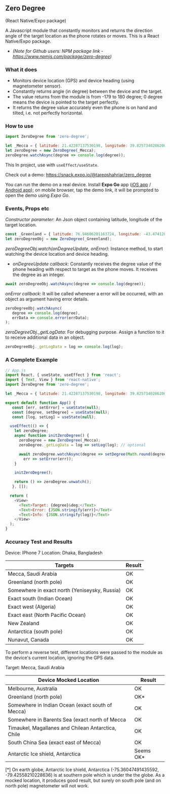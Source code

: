 ## Zero Degree
(React Native/Expo package)

A Javascript module that constantly monitors and returns the direction angle of the target location as the phone rotates or moves. This is a React Native/Expo package.


- *(Note for Github users: NPM package link - https://www.npmjs.com/package/zero-degree)*

### What it does
- Monitors device location (GPS) and device heading (using magnetometer sensor).
- Constantly returns angle (in degree) between the device and the target.
- The value returns from the module is from -179 to 180 degree; 0 degree means the device is pointed to the target perfectly.
- It returns the degree value accurately even the phone is on hand and tilted, i.e. not perfectly horizontal.

### How to use
```js
import ZeroDegree from 'zero-degree';

let _Mecca = { latitude: 21.42287137530198, longitude: 39.82573402862004 };
let zeroDegree = new ZeroDegree(_Mecca);
zeroDegree.watchAsync(degree => console.log(degree));
```

This In project, use with `useEffect/useState`.

Check out a demo: https://snack.expo.io/@tareqshahriar/zero_degree

You can run the demo on a real device. Install **Expo Go** app (<a href="https://apps.apple.com/us/app/expo-go/id982107779">iOS app</a> / <a href="https://play.google.com/store/apps/details?id=host.exp.exponent&hl=en&gl=US">Android app</a>); on mobile browser, tap the demo link, it will be prompted to open the demo using *Expo Go*.

### Events, Props etc
*Constructor parameter*: An Json object containing latitude, longitude of the target location.
```js
const _Greenland = { latitude: 76.94606201163724, longitude: -43.474120688453034 };
let zeroDegreeObj = new ZeroDegree(_Greenland);
```

*zeroDegreeObj.watch(onDegreeUpdate, onError)*: Instance method, to start watching the device location and device heading.
- *onDegreeUpdate callback*: Constantly receives the degree value of the phone heading with respect to target as the phone moves. It receives the degree as an integer.
```js
await zeroDegreeObj.watchAsync(degree => console.log(degree));
```

*onError callback*: It will be called whenever a error will be occurred, with an object as argument having error details.

```js
zeroDegreeObj.watchAsync(
   degree => console.log(degree), 
   errData => console.error(errData);
);
```

*zeroDegreeObj._getLogData*: For debugging purpose. Assign a function to it to receive additional data in an object.
```js
zeroDegreeObj._getLogData = log => console.log(log);
```

### A Complete Example
```js
// App.js
import React, { useState, useEffect } from 'react';
import { Text, View } from 'react-native';
import ZeroDegree from 'zero-degree';

let _Mecca = { latitude: 21.42287137530198, longitude: 39.82573402862004 };

export default function App() {
   const [err, setError] = useState(null);
   const [degree, setDegree] = useState(null);
   const [log, setLog] = useState(null);

  useEffect(() => {
    let zeroDegree;
    async function initZeroDegree() {
      zeroDegree = new ZeroDegree(_Mecca);  
      zeroDegree._getLogData = log => setLog(log); // optional

      await zeroDegree.watchAsync(degree => setDegree(Math.round(degree)),
        err => setError(err));
    }

    initZeroDegree();

    return () => zeroDegree.unwatch();
   }, []);

  return (
    <View>
      <Text>Target: {degree}&deg;</Text>
      <Text>Error: {JSON.stringify(err)}</Text>
      <Text>Info: {JSON.stringify(log)}</Text>
    </View>
  );
}
```

### Accuracy Test and Results
Device: IPhone 7
Location: Dhaka, Bangladesh

| Targets | Result |
| --------|--------|
| Mecca, Saudi Arabia | OK |
| Greenland (north pole) | OK |
| Somewhere in exact north (Yeniseysky, Russia)  | OK |
| Exact south (Indian Ocean) | OK |
| Exact west (Algeria) | OK |
| Exact east (North Pacific Ocean) | OK |
| New Zealand | OK |
| Antarctica (south pole) | OK |
| Nunavut, Canada | OK |

To perform a reverse test, different locations were passed to the module as the device's current location, ignoring the GPS data.

Target: Mecca, Saudi Arabia

| Device Mocked Location            | Result |
| ----------------                  | ------ |
| Melbourne, Australia              | OK     |
| Greenland (north pole)            | OK*    |
| Somewhere in Indian Ocean (exact south of Mecca) | OK     |
| Somewhere in Barents Sea (exact north of Mecca | OK     |
| Timaukel, Magallanes and Chilean Antarctica, Chile | OK     |
| South China Sea (exact east of Mecca) | OK     |
| Antarctic Ice shield, Antarctica  | Seems OK*  |

[*] On earth globe, Antarctic Ice shield, Antarctica (-75.36047491435592, -79.42558210228636) is at southern pole which is under the the globe. As a mocked location, it produces good result, but surely on south pole (and on north pole) magnetometer will not work.
